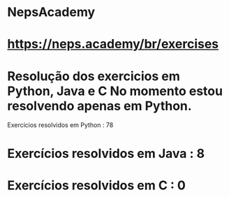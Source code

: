 # NepsAcademy
# https://neps.academy/br/exercises 
# Resolução dos exercicios em Python, Java e C No momento estou resolvendo apenas em Python.
Exercícios resolvidos em Python : 78
# Exercícios resolvidos em Java : 8
# Exercícios resolvidos em C : 0
